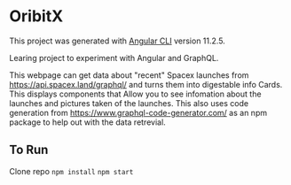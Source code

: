 # OribitX
This project was generated with [Angular CLI](https://github.com/angular/angular-cli) version 11.2.5.

Learing project to experiment with Angular and GraphQL. 

This webpage can get data about "recent" Spacex launches from https://api.spacex.land/graphql/ and turns them into digestable info Cards.
This displays components that Allow you to see infomation about the launches and pictures taken of the launches.
This also uses code generation from https://www.graphql-code-generator.com/ as an npm package to help out with the data retrevial.

## To Run
Clone repo
`npm install`
`npm start`

